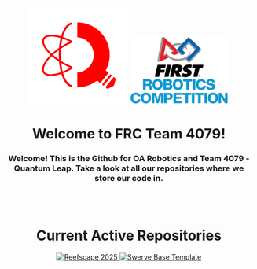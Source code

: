 <div align="center">
  <img src="/assets/4079Logo_Transparent.webp" width="200" />
  <img src="/assets/FRCLogo_Transparent.png" width="200" />
  <h1>Welcome to FRC Team 4079!</h1>
</div>

<h3 align="center">Welcome! This is the Github for OA Robotics and Team 4079 - Quantum Leap. Take a look at all our repositories where we store our code in.</h3>

<br><br>

<h1 align="center">Current Active Repositories</h1>

<!-- If you are modifying these projects, or want to add more, make a new span tag (or copy and paste the existing one), and then change the href as well as the ?username (if needed) and repo name.
!IMPORTANT - The repo name MUST be the EXACT same as the repo's current name. If it changes, you also must adjust it.
If you wish to change the size, you can change the width by adjusting the width percentage in relation to the README size. Make sure to use PERCENTAGEs and not PIXELs.
Don't forget to update the alt tag with the actual repository name (for example, "Swerve Base Template"
-->
<div align="center">
  <a href="https://github.com/Team4079/Reefscape2025" target="_blank">
    <img src="https://readme-lang-tuyxopyht-envidtechs-projects.vercel.app/api/pin/?username=Team4079&repo=Reefscape2025&theme=dark" width="45%" alt="Reefscape 2025"/>
  </a>
  <a href="https://github.com/Team4079/SwerveBaseTemplate" target="_blank">
    <img src="https://readme-lang-tuyxopyht-envidtechs-projects.vercel.app/api/pin/?username=Team4079&repo=SwerveBaseTemplate&theme=dark" width="45%" alt="Swerve Base Template"/>
  </a>
</div>
